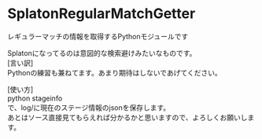 # SplatonRegularMatchGetter
レギュラーマッチの情報を取得するPythonモジュールです

Splatonになってるのは意図的な検索避けみたいなものです。  
[言い訳]  
Pythonの練習も兼ねてます。あまり期待はしないであげてください。  

[使い方]  
python stageinfo    
で、log/に現在のステージ情報のjsonを保存します。   
あとはソース直接見てもらえれば分かるかと思いますので、よろしくお願いします。
